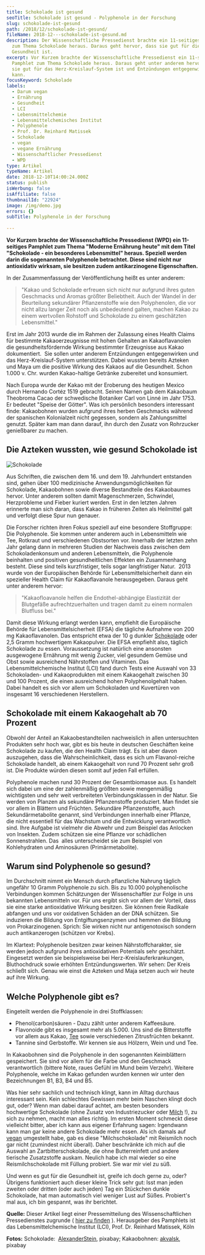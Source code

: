 ```yaml
---
title: Schokolade ist gesund
seoTitle: Schokolade ist gesund - Polyphenole in der Forschung
slug: schokolade-ist-gesund
path: /2018/12/schokolade-ist-gesund/
fileName: 2018-12---schokolade-ist-gesund.md
description: Der Wissenschaftliche Pressedienst brachte ein 11-seitiges Pamphlet
  zum Thema Schokolade heraus. Daraus geht hervor, dass sie gut für die
  Gesundheit ist.
excerpt: Vor Kurzem brachte der Wissenschaftliche Pressedienst ein 11-seitiges
  Pamphlet zum Thema Schokolade heraus. Daraus geht unter anderem hervor, dass
  sie gut für das Herz-Kreislauf-System ist und Entzündungen entgegenwirken
  kann.
focusKeyword: Schokolade
labels:
  - Darum vegan
  - Ernährung
  - Gesundheit
  - LCI
  - Lebensmittelchemie
  - Lebensmittelchemisches Institut
  - Polyphenole
  - Prof. Dr. Reinhard Matissek
  - Schokolade
  - vegan
  - vegane Ernährung
  - Wissenschaftlicher Pressedienst
  - WPD
type: Artikel
typeName: Artikel
date: 2018-12-10T14:00:24.000Z
status: publish
isWerbung: false
isAffiliate: false
thumbnailId: "22924"
image: /img/demo.jpg
errors: {}
subTitle: Polyphenole in der Forschung
  
---
```


**Vor Kurzem brachte der Wissenschaftliche Pressedienst (WPD) ein 11-seitiges
Pamphlet zum Thema "Moderne Ernährung heute" mit dem Titel "Schokolade - ein
besonderes Lebensmittel" heraus. Speziell werden darin die sogenannten
Polyphenole betrachtet. Diese sind nicht nur antioxidativ wirksam, sie besitzen
zudem antikarzinogene Eigenschaften.**

In der Zusammenfassung der Veröffentlichung heißt es unter anderem:

> "Kakao und Schokolade erfreuen sich nicht nur aufgrund ihres guten Geschmacks
> und Aromas größter Beliebtheit. Auch der Wandel in der Beurteilung sekundärer
> Pflanzenstoffe wie den Polyphenolen, die vor nicht allzu langer Zeit noch als
> unbedeutend galten, machen Kakao zu einem wertvollen Rohstoff und Schokolade
> zu einem geschätzten Lebensmittel."

Erst im Jahr 2013 wurde die im Rahmen der Zulassung eines Health Claims für
bestimmte Kakaoerzeugnisse mit hohen Gehalten an Kakaoflavanolen die
gesundheitsfördernde Wirkung bestimmter Erzeugnisse aus Kakao dokumentiert.  Sie
sollen unter anderem Entzündungen entgegenwirken und das Herz-Kreislauf-System
unterstützen. Dabei wussten bereits Azteken und Maya um die positive Wirkung des
Kakaos auf die Gesundheit. Schon 1.000 v. Chr. wurden Kakao-haltige Getränke
zubereitet und konsumiert.

Nach Europa wurde der Kakao mit der Eroberung des heutigen Mexico durch Hernando
Cortéz 1519 gebracht. Seinen Namen gab dem Kakaobaum Theobroma Cacao der
schwedische Botaniker Carl von Linné im Jahr 1753. Er bedeutet "Speise der
Götter". Was ich persönlich besonders interessant finde: Kakaobohnen wurden
aufgrund ihres herben Geschmacks während der spanischen Kolonialzeit nicht
gegessen, sondern als Zahlungsmittel genutzt. Später kam man dann darauf, ihn
durch den Zusatz von Rohrzucker genießbarer zu machen.

## Die Azteken wussten, wie gesund Schokolade ist

![Schokolade](http://cardamonchai.com/wp-content/uploads/2018/12/cacao-beans-91083_1280-400x300.jpg)

Aus Schriften, die zwischen dem 16. und dem 19. Jahrhundert entstanden sind,
gehen über 100 medizinische Anwendungsmöglichkeiten für Schokolade, Kakaobohnen
sowie diverse Bestandteile des Kakaobaumes hervor. Unter anderem sollten damit
Magenschmerzen, Schwindel, Herzprobleme und Fieber kuriert werden. Erst in den
letzten Jahren erinnerte man sich daran, dass Kakao in früheren Zeiten als
Heilmittel galt und verfolgt diese Spur nun genauer.

Die Forscher richten ihren Fokus speziell auf eine besondere Stoffgruppe: Die
Polyphenole. Sie kommen unter anderem auch in Lebensmitteln wie Tee, Rotkraut
und verschiedenen Obstsorten vor. Innerhalb der letzten zehn Jahr gelang dann in
mehreren Studien der Nachweis dass zwischen dem Schokoladenkonsum und anderen
Lebensmitteln, die Polyphenole beinhalten und positiven gesundheitlichen
Effekten ein Zusammenhang besteht. Diese sind teils kurzfristiger, teils sogar
langfristiger Natur.  2013 wurde von der Europäischen Behörde für
Lebensmittelsicherheit dann ein spezieller Health Claim für Kakaoflavanole
herausgegeben. Daraus geht unter anderem hervor:

> "Kakaofloavanole helfen die Endothel-abhängige Elastizität der Blutgefäße
> aufrechtzuerhalten und tragen damit zu einem normalen Blutfluss bei."

Damit diese Wirkung erlangt werden kann, empfiehlt die Europäische Behörde für
Lebensmittelsicherheit (EFSA) die tägliche Aufnahme von 200 mg Kakaoflavanolen.
Das entspricht etwa der 10 g dunkler
[Schokolade](/2018/02/choclate-vegane-schokolade-aus-hamburg/) oder 2,5 Gramm
hochwertigem Kakaopulver. Die EFSA empfiehlt also, täglich Schokolade zu essen.
Voraussetzung ist natürlich eine ansonsten ausgewogene Ernährung mit wenig
Zucker, viel gesundem Gemüse und Obst sowie ausreichend Nährstoffen und
Vitaminen. Das Lebensmittelchemische Institut (LCI) fand durch Tests eine
Auswahl von 33 Schokoladen- und Kakaoprodukten mit einem Kakaogehalt zwischen 30
und 100 Prozent, die einen ausreichend hohen Polyphenolgehalt haben. Dabei
handelt es sich vor allem um Schokoladen und Kuvertüren von insgesamt 16
verschiedenen Herstellern.

## Schokolade mit einem Kakaogehalt ab 70 Prozent

Obwohl der Anteil an Kakaobestandteilen nachweislich in allen untersuchten
Produkten sehr hoch war, gibt es bis heute in deutschen Geschäften keine
Schokolade zu kaufen, die den Health Claim trägt. Es ist aber davon auszugehen,
dass die Wahrscheinlichkeit, dass es sich um Flavanol-reiche Schokolade handelt,
ab einem Kakaogehalt von rund 70 Prozent sehr groß ist. Die Produkte würden
diesen somit auf jeden Fall erfüllen.

Polyphenole machen rund 30 Prozent der Gesamtbiomasse aus. Es handelt sich dabei
um eine der zahlenmäßig größten sowie mengenmäßig wichtigsten und sehr weit
verbreiteten Verbindungsklassen in der Natur. Sie werden von Planzen als
sekundäre Pflanzenstoffe produziert. Man findet sie vor allem in Blättern und
Früchten. Sekundäre Pflanzenstoffe, auch Sekundärmetabolite genannt, sind
Verbindungen innerhalb einer Pflanze, die nicht essentiell für das Wachstum und
die Entwicklung verantwortlich sind. Ihre Aufgabe ist vielmehr die Abwehr und
zum Beispiel das Anlocken von Insekten. Zudem schützen sie eine Pflanze vor
schädlichen Sonnenstrahlen. Das  alles unterscheidet sie zum Beispiel von
Kohlehydraten und Aminosäuren (Primärmetabolite).

## Warum sind Polyphenole so gesund?

Im Durchschnitt nimmt ein Mensch durch pflanzliche Nahrung täglich ungefähr 10
Gramm Polyphenole zu sich. Bis zu 10.000 polyphenolische Verbindungen kommen
Schätzungen der Wissenschaftler zur Folge in uns bekannten Lebensmitteln vor.
Für uns ergibt sich vor allem der Vorteil, dass sie eine starke antioxidative
Wirkung besitzen. Sie können freie Radikale abfangen und uns vor oxidativen
Schäden an der DNA schützen. Sie induzieren die Bildung von Entgiftungsenzymen
und hemmen die Bildung von Prokarzinogenen. Sprich: Sie wirken nicht nur
antigenotoxisch sondern auch antikanzerogen (schützen vor Krebs).

Im Klartext: Polyphenole besitzen zwar keinen Nährstoffcharakter, sie werden
jedoch aufgrund ihres antioxidativen Potentials sehr geschätzt. Eingesetzt
werden sie beispielsweise bei Herz-Kreislauferkrankungen, Bluthochdruck sowie
erhöhten Entzündungswerten. Wir sehen: Der Kreis schließt sich. Genau wie einst
die Azteken und Maja setzen auch wir heute auf ihre Wirkung.

## Welche Polyphenole gibt es?

Eingeteilt werden die Polyphenole in drei Stoffklassen:

- Phenol(carbon)säuren - Dazu zählt unter anderem Kaffeesäure.
- Flavonoide gibt es insgesamt mehr als 5.000. Uns sind die Bitterstoffe vor
  allem aus Kakao, [Tee](/2017/02/tigovit-gruener-tee-in-hohen-dosen/) sowie
  verschiedenen Zitrusfrüchten bekannt.
- Tannine sind Gerbstoffe. Wir kennen sie aus Hölzern, Wein und und Tee.

In Kakaobohnen sind die Polyphenole in den sogenannten Keimblättern gespeichert.
Sie sind vor allem für die Farbe und den Geschmack verantwortlich (bittere Note,
raues Gefühl im Mund beim Verzehr). Weitere Polyphenole, welche im Kakao
gefunden wurden kennen wir unter den Bezeichnungen B1, B3, B4 und B5.

Was hier sehr sachlich und technisch klingt, kann im Alltag durchaus interessant
sein. Kein schlechtes Gewissen mehr beim Naschen klingt doch gut, oder? Wenn man
dabei darauf achtet, am besten besonders hochwertige Schokolade (ohne Zusatz von
Industriezucker oder [Milch](/2014/09/pflanzenmilch-wieso-denn-blos/) !), zu
sich zu nehmen, macht man alles richtig. Im ersten Moment schmeckt diese
vielleicht bitter, aber ich kann aus eigener Erfahrung sagen: Irgendwann kann
man gar keine andere Schokolade mehr essen. Als ich damals auf
[vegan](/category/vegan-2/) umgestellt habe, gab es diese "Milchschokolade" mit
Reismilch noch gar nicht (zumindest nicht überall). Daher beschränkte ich mich
auf die Auswahl an Zartbitterschokolade, die ohne Butterreinfett und andere
tierische Zusatzstoffe auskam. Neulich habe ich mal wieder so eine
Reismilchschokolade mit Füllung probiert. Sie war mir viel zu süß.

Und wenn es gut für die Gesundheit ist, greife ich doch gerne zu, oder? Übrigens
funktioniert auch dieser kleine Trick sehr gut: Isst man jeden zweiten oder
dritten (oder auch jeden) Tag ein Stückchen dunkle Schokolade, hat man
automatisch viel weniger Lust auf Süßes. Probiert's mal aus, ich bin gespannt,
was ihr berichtet.

**Quelle:** Dieser Artikel liegt einer Pressemitteilung des Wissenschaftlichen
Pressedienstes zugrunde (
[hier zu finden](http://www.lci-koeln.de/deutsch/startseite/schokolade-ein-besonderes-lebensmittel-forschung-zu-polyphenolen)
). Herausgeber des Pamphlets ist das Lebensmittelchemische Institut (LCI), Prof.
Dr. Reinhard Matissek, Köln

**Fotos:** Schokolade: 
[AlexanderStein](https://pixabay.com/de/users/AlexanderStein-45237/), pixabay;
Kakaobohnen: [akvalsk](https://pixabay.com/de/users/akvalsk-25558/), pixabay

  